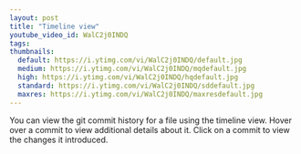 ```yaml
---
layout: post
title: "Timeline view"
youtube_video_id: WalC2j0INDQ
tags:
thumbnails:
  default: https://i.ytimg.com/vi/WalC2j0INDQ/default.jpg
  medium: https://i.ytimg.com/vi/WalC2j0INDQ/mqdefault.jpg
  high: https://i.ytimg.com/vi/WalC2j0INDQ/hqdefault.jpg
  standard: https://i.ytimg.com/vi/WalC2j0INDQ/sddefault.jpg
  maxres: https://i.ytimg.com/vi/WalC2j0INDQ/maxresdefault.jpg
---
```


You can view the git commit history for a file using the timeline view. Hover over a commit to view additional details about it. Click on a commit to view the changes it introduced.
